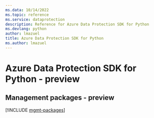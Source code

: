 ```yaml
---
ms.data: 10/14/2022
ms.topic: reference
ms.service: dataprotection
description: Reference for Azure Data Protection SDK for Python
ms.devlang: python
author: lmazuel
title: Azure Data Protection SDK for Python
ms.author: lmazuel
---
```

# Azure Data Protection SDK for Python - preview

## Management packages - preview
[!INCLUDE [mgmt-packages](data-protection-mgmt-index.md)]